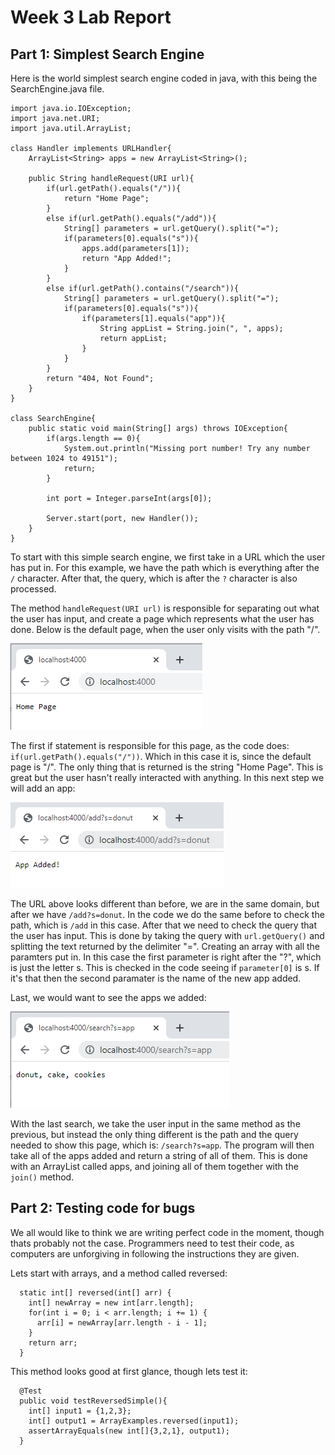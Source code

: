 # Week 3 Lab Report

## Part 1: Simplest Search Engine

Here is the world simplest search engine coded in java, with this being the SearchEngine.java file.
```
import java.io.IOException;
import java.net.URI;
import java.util.ArrayList;

class Handler implements URLHandler{
    ArrayList<String> apps = new ArrayList<String>();

    public String handleRequest(URI url){
        if(url.getPath().equals("/")){
            return "Home Page";
        } 
        else if(url.getPath().equals("/add")){
            String[] parameters = url.getQuery().split("=");
            if(parameters[0].equals("s")){
                apps.add(parameters[1]);
                return "App Added!";
            }
        }
        else if(url.getPath().contains("/search")){
            String[] parameters = url.getQuery().split("=");
            if(parameters[0].equals("s")){
                if(parameters[1].equals("app")){
                    String appList = String.join(", ", apps);
                    return appList;
                }
            }
        }
        return "404, Not Found";
    }
}

class SearchEngine{
    public static void main(String[] args) throws IOException{
        if(args.length == 0){
            System.out.println("Missing port number! Try any number between 1024 to 49151");
            return;
        }

        int port = Integer.parseInt(args[0]);

        Server.start(port, new Handler());
    }
}
```
To start with this simple search engine, we first take in a URL which the user has put in. For this example, we have the path which is everything after the `/` character. After that, the query, which is after the `?` character is also processed.

The method `handleRequest(URI url)` is responsible for separating out what the user has input, and create a page which represents what the user has done. Below is the default page, when the user only visits with the path "/".

![HomePage](Week2LabScreenshots/firstpage.png)

The first if statement is responsible for this page, as the code does: `if(url.getPath().equals("/"))`. Which in this case it is, since the default page is "/". The only thing that is returned is the string "Home Page". This is great but the user hasn't really interacted with anything. In this next step we will add an app:

![AddPage](Week2LabScreenshots/secondpage.png)

The URL above looks different than before, we are in the same domain, but after we have `/add?s=donut`. In the code we do the same before to check the path, which is `/add` in this case. After that we need to check the query that the user has input. This is done by taking the query with `url.getQuery()` and splitting the text returned by the delimiter "=". Creating an array with all the paramters put in. In this case the first parameter is right after the "?", which is just the letter s. This is checked in the code seeing if `parameter[0]` is s. If it's that then the second paramater is the name of the new app added. 

Last, we would want to see the apps we added:







![SearchPage](Week2LabScreenshots/thirdpage.png)

With the last search, we take the user input in the same method as the previous, but instead the only thing different is the path and the query needed to show this page, which is: `/search?s=app`. The program will then take all of the apps added and return a string of all of them. This is done with an ArrayList called apps, and joining all of them together with the `join()` method.

## Part 2: Testing code for bugs

We all would like to think we are writing perfect code in the moment, though thats probably not the case. Programmers need to test their code, as computers are unforgiving in following the instructions they are given.

Lets start with arrays, and a method called reversed:
```
  static int[] reversed(int[] arr) {
    int[] newArray = new int[arr.length];
    for(int i = 0; i < arr.length; i += 1) {
      arr[i] = newArray[arr.length - i - 1];
    }
    return arr;
  }
```
This method looks good at first glance, though lets test it:
```
  @Test
  public void testReversedSimple(){
    int[] input1 = {1,2,3};
    int[] output1 = ArrayExamples.reversed(input1);
    assertArrayEquals(new int[]{3,2,1}, output1);
  }
```


